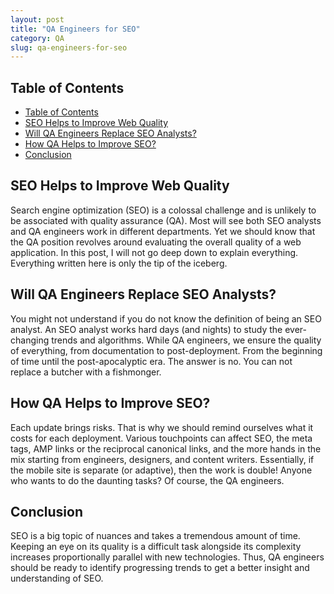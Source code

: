 ```yaml
---
layout: post
title: "QA Engineers for SEO"
category: QA
slug: qa-engineers-for-seo
---
```


## Table of Contents
- [Table of Contents](#table-of-contents)
- [SEO Helps to Improve Web Quality](#seo-helps-to-improve-web-quality)
- [Will QA Engineers Replace SEO Analysts?](#will-qa-engineers-replace-seo-analysts)
- [How QA Helps to Improve SEO?](#how-qa-helps-to-improve-seo)
- [Conclusion](#conclusion)

## SEO Helps to Improve Web Quality

Search engine optimization (SEO) is a colossal challenge and is unlikely to be associated with quality assurance (QA).
Most will see both SEO analysts and QA engineers work in different departments. Yet we should know that the QA position revolves around evaluating the overall quality of a web application.
In this post, I will not go deep down to explain everything. Everything written here is only the tip of the iceberg.

## Will QA Engineers Replace SEO Analysts?

You might not understand if you do not know the definition of being an SEO analyst. An SEO analyst works hard days (and nights) to study the ever-changing trends and algorithms. While QA engineers, we ensure the quality of everything, from documentation to post-deployment. From the beginning of time until the post-apocalyptic era.
The answer is no. You can not replace a butcher with a fishmonger.

## How QA Helps to Improve SEO?

Each update brings risks. That is why we should remind ourselves what it costs for each deployment. Various touchpoints can affect SEO, the meta tags, AMP links or the reciprocal canonical links, and the more hands in the mix starting from engineers, designers, and content writers.
Essentially, if the mobile site is separate (or adaptive), then the work is double!
Anyone who wants to do the daunting tasks? Of course, the QA engineers.

## Conclusion

SEO is a big topic of nuances and takes a tremendous amount of time. Keeping an eye on its quality is a difficult task alongside its complexity increases proportionally parallel with new technologies. Thus, QA engineers should be ready to identify progressing trends to get a better insight and understanding of SEO.